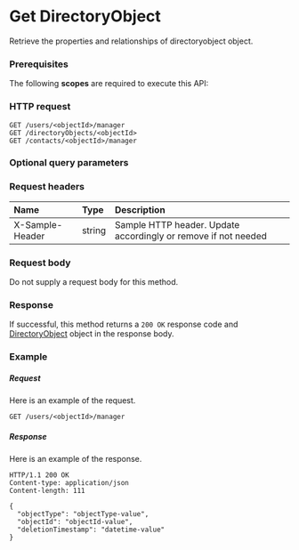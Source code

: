 # Get DirectoryObject

Retrieve the properties and relationships of directoryobject object.
### Prerequisites
The following **scopes** are required to execute this API: 
### HTTP request
<!-- { "blockType": "ignored" } -->
```http
GET /users/<objectId>/manager
GET /directoryObjects/<objectId>
GET /contacts/<objectId>/manager
```
### Optional query parameters

### Request headers
| Name       | Type | Description|
|:-----------|:------|:----------|
| X-Sample-Header  | string  | Sample HTTP header. Update accordingly or remove if not needed|

### Request body
Do not supply a request body for this method.
### Response
If successful, this method returns a `200 OK` response code and [DirectoryObject](../resources/directoryobject.md) object in the response body.
### Example
##### Request
Here is an example of the request.
<!-- {
  "blockType": "request",
  "name": "get_directoryobject"
}-->
```http
GET /users/<objectId>/manager
```
##### Response
Here is an example of the response.
<!-- {
  "blockType": "response",
  "truncated": false,
  "@odata.type": "microsoft.graph.directoryobject"
} -->
```http
HTTP/1.1 200 OK
Content-type: application/json
Content-length: 111

{
  "objectType": "objectType-value",
  "objectId": "objectId-value",
  "deletionTimestamp": "datetime-value"
}
```

<!-- uuid: 0c423492-b444-4b2b-8682-3f3c0498521d
2015-10-21 09:21:58 UTC -->
<!-- {
  "type": "#page.annotation",
  "description": "Get DirectoryObject",
  "keywords": "",
  "section": "documentation",
  "tocPath": ""
}-->